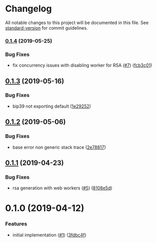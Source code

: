 # Changelog

All notable changes to this project will be documented in this file. See [standard-version](https://github.com/conventional-changelog/standard-version) for commit guidelines.

### [0.1.4](https://github.com/ipfs-shipyard/js-human-crypto-keys/compare/v0.1.3...v0.1.4) (2019-05-25)


### Bug Fixes

* fix concurrency issues with disabling worker for RSA ([#7](https://github.com/ipfs-shipyard/js-human-crypto-keys/issues/7)) ([fcb3c01](https://github.com/ipfs-shipyard/js-human-crypto-keys/commit/fcb3c01))



<a name="0.1.3"></a>
## [0.1.3](https://github.com/ipfs-shipyard/js-human-crypto-keys/compare/v0.1.2...v0.1.3) (2019-05-16)


### Bug Fixes

* bip39 not exporting default ([1e29252](https://github.com/ipfs-shipyard/js-human-crypto-keys/commit/1e29252))



<a name="0.1.2"></a>
## [0.1.2](https://github.com/ipfs-shipyard/js-human-crypto-keys/compare/v0.1.1...v0.1.2) (2019-05-06)


### Bug Fixes

* base error non generic stack trace ([2e78817](https://github.com/ipfs-shipyard/js-human-crypto-keys/commit/2e78817))



<a name="0.1.1"></a>
## [0.1.1](https://github.com/ipfs-shipyard/js-human-crypto-keys/compare/v0.1.0...v0.1.1) (2019-04-23)


### Bug Fixes

* rsa generation with web workers ([#5](https://github.com/ipfs-shipyard/js-human-crypto-keys/issues/5)) ([8108e5d](https://github.com/ipfs-shipyard/js-human-crypto-keys/commit/8108e5d))



<a name="0.1.0"></a>
# 0.1.0 (2019-04-12)


### Features

* initial implementation ([#1](https://github.com/ipfs-shipyard/js-human-crypto-keys/issues/1)) ([3fdbc4f](https://github.com/ipfs-shipyard/js-human-crypto-keys/commit/3fdbc4f))
